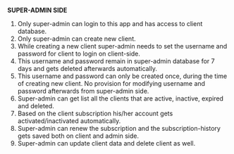 **SUPER-ADMIN SIDE**
1. Only super-admin can login to this app and has access to client database.
2.	Only super-admin can create new client.
3.	While creating a new client super-admin needs to set the username and password for client to login on client-side.
4.	This username and password remain in super-admin database for 7 days and gets deleted afterwards automatically.
5.	This username and password can only be created once, during the time of creating new client. No provision for modifying username and password afterwards from super-admin side.
6.	Super-admin can get list all the clients that are active, inactive, expired and deleted.
7.	Based on the client subscription his/her account gets activated/inactivated automatically.
8.	Super-admin can renew the subscription and the subscription-history gets saved both on client and admin side.
9.	Super-admin can update client data and delete client as well.
